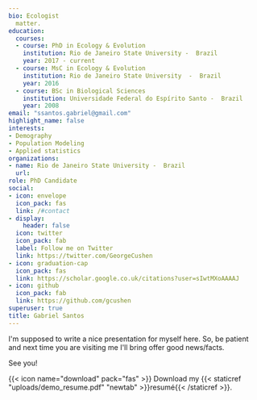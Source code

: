 ```yaml
---
bio: Ecologist
  matter.
education:
  courses:
  - course: PhD in Ecology & Evolution
    institution: Rio de Janeiro State University -  Brazil
    year: 2017 - current
  - course: MsC in Ecology & Evolution
    institution: Rio de Janeiro State University  -  Brazil
    year: 2016
  - course: BSc in Biological Sciences
    institution: Universidade Federal do Espírito Santo -  Brazil
    year: 2008
email: "ssantos.gabriel@gmail.com"
highlight_name: false
interests:
- Demography
- Population Modeling
- Applied statistics
organizations:
- name: Rio de Janeiro State University -  Brazil
  url: 
role: PhD Candidate
social:
- icon: envelope
  icon_pack: fas
  link: /#contact
- display:
    header: false
  icon: twitter
  icon_pack: fab
  label: Follow me on Twitter
  link: https://twitter.com/GeorgeCushen
- icon: graduation-cap
  icon_pack: fas
  link: https://scholar.google.co.uk/citations?user=sIwtMXoAAAAJ
- icon: github
  icon_pack: fab
  link: https://github.com/gcushen
superuser: true
title: Gabriel Santos
---
```


I'm supposed to write a nice presentation for myself here. So, be patient and next time you are visiting me I'll bring offer good news/facts.

See you!

{{< icon name="download" pack="fas" >}} Download my {{< staticref "uploads/demo_resume.pdf" "newtab" >}}resumé{{< /staticref >}}.
